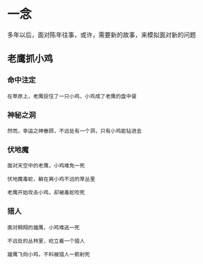 # 一念

   多年以后，面对陈年往事，或许，需要新的故事，来模拟面对新的问题

## 老鹰抓小鸡

### 命中注定

    在草原上，老鹰捉住了一只小鸡，小鸡成了老鹰的盘中餐

### 神秘之洞

    然而，幸运之神眷顾，不远处有一个洞，只有小鸡能钻进去

### 伏地魔

    面对天空中的老鹰，小鸡难免一死

    伏地魔毒蛇，躺在离小鸡不远的草丛里

    老鹰开始攻击小鸡，却被毒蛇咬死

### 猎人

    面对翱翔的雄鹰，小鸡难逃一死

    不远处的丛林里，屹立着一个猎人

    雄鹰飞向小鸡，不料被猎人一箭射死